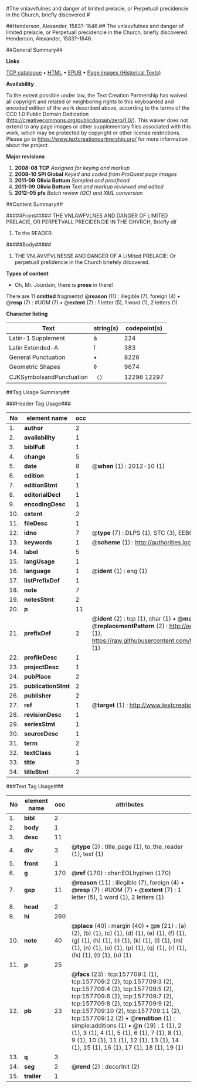 #The vnlavvfulnes and danger of limited prelacie, or Perpetuall precidencie in the Church, briefly discovered.#

##Henderson, Alexander, 1583?-1646.##
The vnlavvfulnes and danger of limited prelacie, or Perpetuall precidencie in the Church, briefly discovered.
Henderson, Alexander, 1583?-1646.

##General Summary##

**Links**

[TCP catalogue](http://www.ota.ox.ac.uk/tcp/)  • 
[HTML](http://tei.it.ox.ac.uk/tcp/Texts-HTML/free/A86/A86198.html)  • 
[EPUB](http://tei.it.ox.ac.uk/tcp/Texts-EPUB/free/A86/A86198.epub) • 
[Page images (Historical Texts)](https://historicaltexts.jisc.ac.uk/eebo-99871202e)

**Availability**

To the extent possible under law, the Text Creation Partnership has waived all copyright and related or neighboring rights to this keyboarded and encoded edition of the work described above, according to the terms of the CC0 1.0 Public Domain Dedication (http://creativecommons.org/publicdomain/zero/1.0/). This waiver does not extend to any page images or other supplementary files associated with this work, which may be protected by copyright or other license restrictions. Please go to https://www.textcreationpartnership.org/ for more information about the project.

**Major revisions**

1. __2008-08__ __TCP__ *Assigned for keying and markup*
1. __2008-10__ __SPi Global__ *Keyed and coded from ProQuest page images*
1. __2011-09__ __Olivia Bottum__ *Sampled and proofread*
1. __2011-09__ __Olivia Bottum__ *Text and markup reviewed and edited*
1. __2012-05__ __pfs__ *Batch review (QC) and XML conversion*

##Content Summary##

#####Front#####
THE VNLAWFVLNES AND DANGER OF LIMITED PRELACIE, OR PERPETVALL PRECIDENCIE IN THE CHVRCH, Briefly diſ
1. To the READER.

#####Body#####

1. THE VNLAVVFVLNESSE AND DANGER OF A LIMIted PRELACIE: Or perpetuall preſidencie in the Church briefely diſcovered.

**Types of content**

  * Oh, Mr. Jourdain, there is **prose** in there!

There are 11 **omitted** fragments! 
 @__reason__ (11) : illegible (7), foreign (4)  •  @__resp__ (7) : #UOM (7)  •  @__extent__ (7) : 1 letter (5), 1 word (1), 2 letters (1)

**Character listing**


|Text|string(s)|codepoint(s)|
|---|---|---|
|Latin-1 Supplement|à|224|
|Latin Extended-A|ſ|383|
|General Punctuation|•|8226|
|Geometric Shapes|◊|9674|
|CJKSymbolsandPunctuation|〈〉|12296 12297|

##Tag Usage Summary##

###Header Tag Usage###

|No|element name|occ|attributes|
|---|---|---|---|
|1.|__author__|2||
|2.|__availability__|1||
|3.|__biblFull__|1||
|4.|__change__|5||
|5.|__date__|8| @__when__ (1) : 2012-10 (1)|
|6.|__edition__|1||
|7.|__editionStmt__|1||
|8.|__editorialDecl__|1||
|9.|__encodingDesc__|1||
|10.|__extent__|2||
|11.|__fileDesc__|1||
|12.|__idno__|7| @__type__ (7) : DLPS (1), STC (3), EEBO-CITATION (1), PROQUEST (1), VID (1)|
|13.|__keywords__|1| @__scheme__ (1) : http://authorities.loc.gov/ (1)|
|14.|__label__|5||
|15.|__langUsage__|1||
|16.|__language__|1| @__ident__ (1) : eng (1)|
|17.|__listPrefixDef__|1||
|18.|__note__|7||
|19.|__notesStmt__|2||
|20.|__p__|11||
|21.|__prefixDef__|2| @__ident__ (2) : tcp (1), char (1)  •  @__matchPattern__ (2) : ([0-9\-]+):([0-9IVX]+) (1), (.+) (1)  •  @__replacementPattern__ (2) : http://eebo.chadwyck.com/downloadtiff?vid=$1&page=$2 (1), https://raw.githubusercontent.com/textcreationpartnership/Texts/master/tcpchars.xml#$1 (1)|
|22.|__profileDesc__|1||
|23.|__projectDesc__|1||
|24.|__pubPlace__|2||
|25.|__publicationStmt__|2||
|26.|__publisher__|2||
|27.|__ref__|1| @__target__ (1) : http://www.textcreationpartnership.org/docs/. (1)|
|28.|__revisionDesc__|1||
|29.|__seriesStmt__|1||
|30.|__sourceDesc__|1||
|31.|__term__|2||
|32.|__textClass__|1||
|33.|__title__|3||
|34.|__titleStmt__|2||


###Text Tag Usage###

|No|element name|occ|attributes|
|---|---|---|---|
|1.|__bibl__|2||
|2.|__body__|1||
|3.|__desc__|11||
|4.|__div__|3| @__type__ (3) : title_page (1), to_the_reader (1), text (1)|
|5.|__front__|1||
|6.|__g__|170| @__ref__ (170) : char:EOLhyphen (170)|
|7.|__gap__|11| @__reason__ (11) : illegible (7), foreign (4)  •  @__resp__ (7) : #UOM (7)  •  @__extent__ (7) : 1 letter (5), 1 word (1), 2 letters (1)|
|8.|__head__|2||
|9.|__hi__|260||
|10.|__note__|40| @__place__ (40) : margin (40)  •  @__n__ (21) : (a) (2), (b) (1), (c) (1), (d) (1), (e) (1), (f) (1), (g) (1), (h) (1), (i) (1), (k) (1), (l) (1), (m) (1), (n) (1), (o) (1), (p) (1), (q) (1), (r) (1), (ſs) (1), (t) (1), (u) (1)|
|11.|__p__|25||
|12.|__pb__|23| @__facs__ (23) : tcp:157709:1 (1), tcp:157709:2 (2), tcp:157709:3 (2), tcp:157709:4 (2), tcp:157709:5 (2), tcp:157709:6 (2), tcp:157709:7 (2), tcp:157709:8 (2), tcp:157709:9 (2), tcp:157709:10 (2), tcp:157709:11 (2), tcp:157709:12 (2)  •  @__rendition__ (1) : simple:additions (1)  •  @__n__ (19) : 1 (1), 2 (1), 3 (1), 4 (1), 5 (1), 6 (1), 7 (1), 8 (1), 9 (1), 10 (1), 11 (1), 12 (1), 13 (1), 14 (1), 15 (1), 16 (1), 17 (1), 18 (1), 19 (1)|
|13.|__q__|3||
|14.|__seg__|2| @__rend__ (2) : decorInit (2)|
|15.|__trailer__|1||
